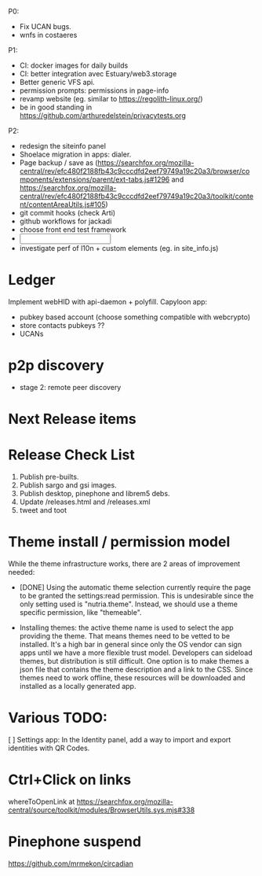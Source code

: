 P0:
- Fix UCAN bugs.
- wnfs in costaeres

P1:
- CI: docker images for daily builds
- CI: better integration avec Estuary/web3.storage
- Better generic VFS api.
- permission prompts: permissions in page-info
- revamp website (eg. similar to https://regolith-linux.org/)
- be in good standing in https://github.com/arthuredelstein/privacytests.org

P2:
- redesign the siteinfo panel
- Shoelace migration in apps: dialer.
- Page backup / save as (https://searchfox.org/mozilla-central/rev/efc480f2188fb43c9cccdfd2eef79749a19c20a3/browser/components/extensions/parent/ext-tabs.js#1296 and https://searchfox.org/mozilla-central/rev/efc480f2188fb43c9cccdfd2eef79749a19c20a3/toolkit/content/contentAreaUtils.js#105)
- git commit hooks (check Arti)
- github workflows for jackadi
- choose front end test framework
- <input type=datetime-local|time|date>
- investigate perf of l10n + custom elements (eg. <sl-select> in site_info.js)

Ledger
======
Implement webHID with api-daemon + polyfill.
Capyloon app:
- pubkey based account (choose something compatible with webcrypto)
- store contacts pubkeys ??
- UCANs

p2p discovery
=============
- stage 2: remote peer discovery

Next Release items
==================

Release Check List
==================
1. Publish pre-builts.
2. Publish sargo and gsi images.
3. Publish desktop, pinephone and librem5 debs.
4. Update /releases.html and /releases.xml
5. tweet and toot


Theme install / permission model
================================

While the theme infrastructure works, there are 2 areas of improvement needed:

- [DONE] Using the automatic theme selection currently require the page to be granted the settings:read permission. This is undesirable since the only setting used is "nutria.theme". Instead, we should use a theme specific permission, like "themeable".

- Installing themes: the active theme name is used to select the app providing the theme. That means themes need to be vetted to be installed. It's a high bar in general since only the OS vendor can sign apps until we have a more flexible trust model. Developers can sideload themes, but distribution is still difficult. One option is to make themes a json file that contains the theme description and a link to the CSS. Since themes need to work offline, these resources will be downloaded and installed as a locally generated app.

Various TODO:
============
[ ] Settings app: In the Identity panel, add a way to import and export identities with QR Codes.


Ctrl+Click on links
===================
whereToOpenLink at https://searchfox.org/mozilla-central/source/toolkit/modules/BrowserUtils.sys.mjs#338

Pinephone suspend
=================
https://github.com/mrmekon/circadian
